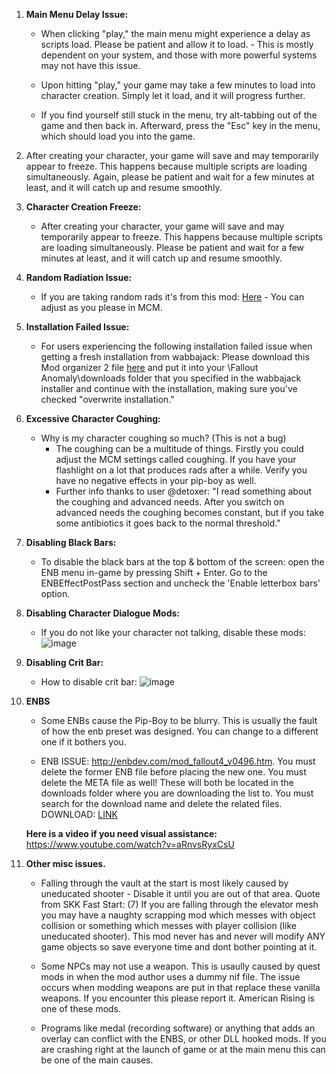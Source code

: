 1. **Main Menu Delay Issue:**
   - When clicking "play," the main menu might experience a delay as scripts load. Please be patient and allow it to load. - This is mostly dependent on your system, and those with more powerful systems may not have this issue.

   - Upon hitting "play," your game may take a few minutes to load into character creation. Simply let it load, and it will progress further. 

    - If you find yourself still stuck in the menu, try alt-tabbing out of the game and then back in. Afterward, press the "Esc" key in the menu, 
      which should load you into the game.

2. After creating your character, your game will save and may temporarily appear to freeze. This happens because multiple scripts are loading simultaneously. Again, please be patient and wait for a few minutes at least, and it will catch up and resume smoothly.

3. **Character Creation Freeze:**
   - After creating your character, your game will save and may temporarily appear to freeze. This happens because multiple scripts are loading simultaneously. Please be patient and wait for a few minutes at least, and it will catch up and resume smoothly.

4. **Random Radiation Issue:**
   - If you are taking random rads it's from this mod: [Here](https://www.nexusmods.com/fallout4/mods/67336) - You can adjust as you please in MCM.

5. **Installation Failed Issue:**
   - For users experiencing the following installation failed issue when getting a fresh installation from wabbajack: Please download this Mod organizer 2 file [here](https://github.com/ModOrganizer2/modorganizer/releases/download/v2.4.4/Mod.Organizer-2.4.4.7z) and put it into your \Fallout Anomaly\downloads folder that you specified in the wabbajack installer and continue with the installation, making sure you've checked "overwrite installation."

6. **Excessive Character Coughing:**
   - Why is my character coughing so much? (This is not a bug)
     - The coughing can be a multitude of things. Firstly you could adjust the MCM settings called coughing. If you have your flashlight on a lot that produces rads after a while. Verify you have no negative effects in your pip-boy as well.
     - Further info thanks to user @detoxer: "I read something about the coughing and advanced needs. After you switch on advanced needs the coughing becomes constant, but if you take some antibiotics it goes back to the normal threshold."

7. **Disabling Black Bars:**
   - To disable the black bars at the top & bottom of the screen: open the ENB menu in-game by pressing Shift + Enter. Go to the ENBEffectPostPass section and uncheck the 'Enable letterbox bars' option.

8. **Disabling Character Dialogue Mods:**
   - If you do not like your character not talking, disable these mods:
     ![image](https://github.com/NomadsReach/Fallout-Anomaly/assets/144523850/c18e8fe4-18b2-4211-b6d8-c514b91a2557)

9. **Disabling Crit Bar:**
   - How to disable crit bar:
     ![image](https://github.com/NomadsReach/Fallout-Anomaly/assets/144523850/8402d12f-1f23-4a9a-8b98-cafb524d1752)

10. **ENBS** 

    - Some ENBs cause the Pip-Boy to be blurry. This is usually the fault of how the enb preset was designed. You can change to a different one if it bothers you.
    
    -  ENB ISSUE: http://enbdev.com/mod_fallout4_v0496.htm. You must delete the former ENB file before placing the new one. You must delete the META file as well! These will both be located in the downloads folder where you are downloading the list to. You must search for the 
       download name and delete the related files. DOWNLOAD: [LINK](http://enbdev.com/mod_fallout4_v0496.htm.)


      **Here is a video if you need visual assistance:**  https://www.youtube.com/watch?v=aRnvsRyxCsU


11. **Other misc issues.**

    - Falling through the vault at the start is most likely caused by uneducated shooter - Disable it until you are out of that area. Quote from SKK Fast Start: (7) If you are falling through the elevator mesh you may have a naughty scrapping mod which messes with object collision or something which messes with player collision (like uneducated shooter). This mod never has and never will modify ANY game objects so save everyone time and dont bother pointing at it.
   
    - Some NPCs may not use a weapon. This is usaully caused by quest mods in when the mod author uses a dummy nif file. The issue occurs when modding weapons are put in that replace these vanilla weapons. If you encounter this please report it. American Rising is one of these mods.
   
    - Programs like medal (recording software) or anything that adds an overlay can conflict with the ENBS, or other DLL hooked mods. If you are crashing right at the launch of game or at the main menu this can be one of the main causes.




       

